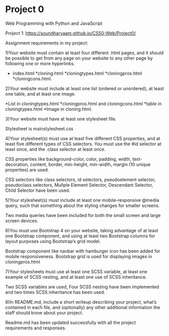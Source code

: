 # Project 0

Web Programming with Python and JavaScript

Project 1: https://soundharyaam.github.io/CS50-Web/Project0/

Assignment requirements in my project:

1)Your website must contain at least four different .html pages, and it should be possible to get from any page on your website to any other page by following one or more hyperlinks.

* index.html
*cloning.html
*cloningtypes.html
*cloningpros.html
*cloningcons.html.

2)Your website must include at least one list (ordered or unordered), at least one table, and at least one image.

*List in cloningtypes.html
*cloningpros.html and cloningcons.html
*table in cloningtypes.html
*Image in cloning.html.

3)Your website must have at least one stylesheet file.

Stylesheet is mainstylesheet.css

4)Your stylesheet(s) must use at least five different CSS properties, and at least five different types of CSS selectors. You must use the #id selector at least once, and the .class selector at least once.

CSS properties like background-color, color, padding, width, text-decoration, content, border, min-height, min-width, margin (10 unique properties) are used. 

CSS selectors like class selectors, id selectors, pseudoelement selector, pseudoclass selectors, MulIple Element Selector, Descendant Selector, Child Selector have been used.

5)Your stylesheet(s) must include at least one mobile-responsive @media query, such that something about the styling changes for smaller screens.

Two media queries have been included for both the small screen and large screen devices.

6)You must use Bootstrap 4 on your website, taking advantage of at least one Bootstrap component, and using at least two Bootstrap columns for layout purposes using Bootstrap’s grid model.

Bootstrap component like navbar with hamburger icon has been added for mobile responsiveness. Bootstrap grid is used for displaying images in cloningpros.html 

7)Your stylesheets must use at least one SCSS variable, at least one example of SCSS nesting, and at least one use of SCSS inheritance.

Two SCSS variables are used, Four SCSS nesting have been implemented and two times SCSS inheritance has been used.

8)In README.md, include a short writeup describing your project, what’s contained in each file, and (optionally) any other additional information the staff should know about your project.

Readme.md has been updated successfully with all the project requirements and responses.

